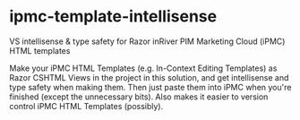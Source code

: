 # ipmc-template-intellisense
VS intellisense &amp; type safety for Razor inRiver PIM Marketing Cloud (iPMC) HTML templates

Make your iPMC HTML Templates (e.g. In-Context Editing Templates) as Razor CSHTML Views in the project in this solution, and get intellisense and type safety when making them. Then just paste them into iPMC when you're finished (except the unnecessary bits). Also makes it easier to version control iPMC HTML Templates (possibly).